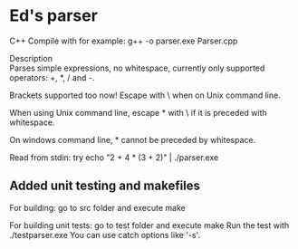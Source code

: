 # Ed's parser

C++ Compile with for example: g++ -o parser.exe Parser.cpp

Description  
Parses simple expressions, no whitespace, currently only supported operators: +, *, / and -.

Brackets supported too now! Escape with \ when on Unix command line.

When using Unix command line, escape * with \ if it is preceded with whitespace.

On windows command line, * cannot be preceded by whitespace.

Read from stdin: try echo "2 + 4 * (3 + 2)" | ./parser.exe

Added unit testing and makefiles
--------------------------------

For building: go to src folder and execute make

For building unit tests: go to test folder and execute make
Run the test with ./testparser.exe
You can use catch options like '-s'.
